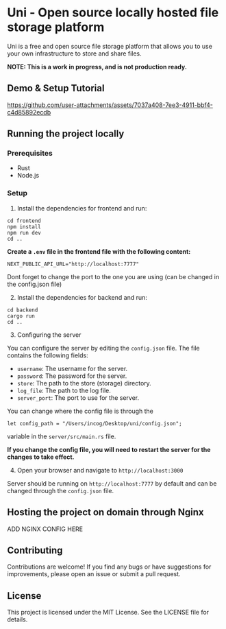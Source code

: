 # Uni - Open source locally hosted file storage platform

Uni is a free and open source file storage platform that allows you to use your own infrastructure to store and share files.

**NOTE: This is a work in progress, and is not production ready.**

## Demo & Setup Tutorial


https://github.com/user-attachments/assets/7037a408-7ee3-4911-bbf4-c4d85892ecdb



## Running the project locally

### Prerequisites

- Rust
- Node.js

### Setup

1. Install the dependencies for frontend and run:

```
cd frontend
npm install
npm run dev
cd ..
```

**Create a `.env` file in the frontend file with the following content:**

```
NEXT_PUBLIC_API_URL="http://localhost:7777"
```

Dont forget to change the port to the one you are using (can be changed in the config.json file)

2. Install the dependencies for backend and run:

```
cd backend
cargo run
cd ..
```

3. Configuring the server

You can configure the server by editing the `config.json` file. The file contains the following fields:

- `username`: The username for the server.
- `password`: The password for the server.
- `store`: The path to the store (storage) directory.
- `log_file`: The path to the log file.
- `server_port`: The port to use for the server.

You can change where the config file is through the

```
let config_path = "/Users/incog/Desktop/uni/config.json";
```

variable in the `server/src/main.rs` file.

**If you change the config file, you will need to restart the server for the changes to take effect.**

4. Open your browser and navigate to `http://localhost:3000`

Server should be running on `http://localhost:7777` by default and can be changed through the `config.json` file.

## Hosting the project on domain through Nginx

ADD NGINX CONFIG HERE

## Contributing

Contributions are welcome! If you find any bugs or have suggestions for improvements, please open an issue or submit a pull request.

## License

This project is licensed under the MIT License. See the LICENSE file for details.
